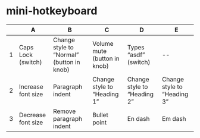 # mini-hotkeyboard
 
| | A |	B | C | D | E |
| --- | --- | --- | --- | --- | --- |
| 1 | Caps Lock (switch) | Change style to “Normal” (button in knob) | Volume mute (button in knob) | Types “asdf” (switch) | -- |
| 2 | Increase font size | Paragraph indent | Change style to “Heading 1” | Change style to “Heading 2” | Change style to “Heading 3” |
| 3 | Decrease font size | Remove paragraph indent | Bullet point | En dash | Em dash |
